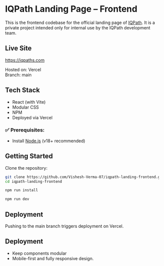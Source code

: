 # IQPath Landing Page – Frontend

This is the frontend codebase for the official landing page of [IQPath](https://iqpaths.com). It is a private project intended only for internal use by the IQPath development team.

## Live Site

https://iqpaths.com

Hosted on: Vercel  
Branch: main

## Tech Stack

- React (with Vite)
- Modular CSS
- NPM
- Deployed via Vercel

### ✅ Prerequisites:

- Install [Node.js](https://nodejs.org/en/download) (v18+ recommended)

## Getting Started

Clone the repository:

```bash
git clone https://github.com/Vishesh-Verma-07/iqpath-landing-frontend.git
cd iqpath-landing-frontend
```

```bash
npm run install
```

```bash
npm run dev
```

## Deployment
Pushing to the main branch triggers deployment on Vercel.

## Deployment
- Keep components modular
- Mobile-first and fully responsive design.
